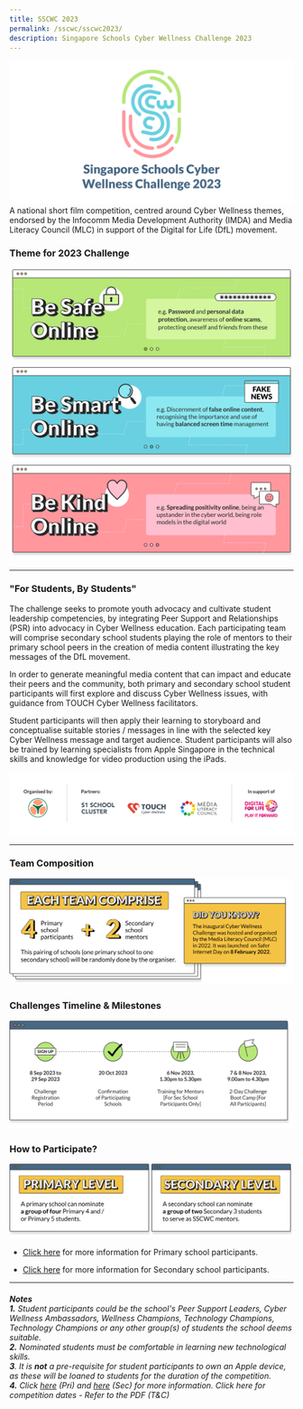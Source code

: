 ```yaml
---
title: SSCWC 2023
permalink: /sscwc/sscwc2023/
description: Singapore Schools Cyber Wellness Challenge 2023
---
```

![SSCWC 2023 ](/images/Sscwc/sscwc%202023%20landing.png)<br> 
A national short film competition,
centred around Cyber Wellness themes, endorsed by the Infocomm Media Development Authority
(IMDA) and Media Literacy Council (MLC) in support of the Digital for Life (DfL) movement. 

### **Theme for 2023 Challenge**

![Be Safe Online](/images/Sscwc/be%20safe%20online.png)
![Be Smart Online](/images/Sscwc/be%20smart%20online.png)
![Be Kind Online](/images/Sscwc/be%20kind%20online.png)

--- 
### **"For Students, By Students"** 
The challenge seeks to promote youth advocacy and cultivate student leadership competencies, by integrating Peer Support and Relationships (PSR) into advocacy in Cyber Wellness education. Each participating team will comprise secondary school students playing the role of mentors to their primary school peers in the creation of media content illustrating the key messages of the DfL movement.

In order to generate meaningful media content that can impact and educate their peers and the
community, both primary and secondary school student participants will first explore and discuss Cyber Wellness issues, with guidance from TOUCH Cyber Wellness facilitators.

Student participants will then apply their learning to storyboard and conceptualise suitable stories /
messages in line with the selected key Cyber Wellness message and target audience. Student
participants will also be trained by learning specialists from Apple Singapore in the technical skills and knowledge for video production using the iPads.

![Organisers Banner](/images/Sscwc/features%20logos.png)

---

### **Team Composition**

![Team comprise](/images/Sscwc/team%20comprise.png)


### **Challenges Timeline &amp; Milestones**

![Timeline](/images/Sscwc/timeline.png)

### **How to Participate?**

![Participants](/images/Sscwc/pri%20&amp;%20sec%20participants.png)
* [Click here](https://www.yiochukangsec.moe.edu.sg/) for more information for Primary school participants.

* [Click here](https://www.yiochukangsec.moe.edu.sg/) for more information for Secondary school participants.

---

###### **Notes** <br>**1.** Student participants could be the school's Peer Support Leaders, Cyber Wellness Ambassadors, Wellness Champions, Technology Champions, Technology Champions or any other group(s) of students the school deems suitable. <br>**2.** Nominated students must be comfortable in learning new technological skills. <br>**3**. It is **not** a pre-requisite for student participants to own an Apple device, as these will be loaned to students for the duration of the competition. <br>**4.** Click [here](https://www.yiochukangsec.moe.edu.sg/) (Pri) and [here](https://www.yiochukangsec.moe.edu.sg/) (Sec) for more information. Click here for competition dates - Refer to the PDF (T&amp;C)